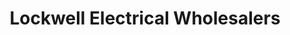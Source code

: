 ---
title: "Lockwell Electrical Wholesalers"
url: /gateshead/lockwell-electrical-wholesalers/
shop: Allgemein
---